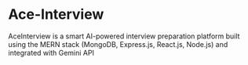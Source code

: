 # Ace-Interview
AceInterview is a smart AI-powered interview preparation platform built using the MERN stack (MongoDB, Express.js, React.js, Node.js) and integrated with Gemini API
